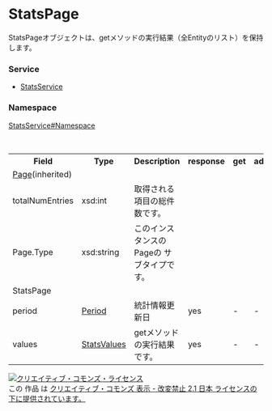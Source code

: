 # StatsPage
StatsPageオブジェクトは、getメソッドの実行結果（全Entityのリスト）を保持します。

### Service
+ [StatsService](../../services/StatsService.md)

### Namespace
[StatsService#Namespace](../../services/StatsService.md#namespace)

<table>
 <tr>
  <th>Field</th>
  <th>Type</th>
  <th>Description</th>
  <th>response</th>
  <th>get</th>
  <th>add</th>
  <th>set</th>
  <th>remove</th>
 </tr>
 <tr>
  <td colspan="8"><a href="../Common/Page.md">Page</a>(inherited)</td>
 </tr>
 <tr>
  <td>totalNumEntries</td>
  <td>xsd:int</td>
  <td>取得される項目の総件数です。</td>
  <td colspan="5"></td>
 </tr>
 <tr>
  <td>Page.Type</td>
  <td>xsd:string</td>
  <td>このインスタンスのPageの サブタイプです。</td>
  <td colspan="5"></td>
 </tr>
 <tr>
  <td colspan="8">StatsPage</td>
 </tr>
  <tr>
  <td>period</td>
  <td><a href="./Period.md">Period</a></td>
  <td>統計情報更新日</td>
  <td>yes</td>
  <td>-</td>
  <td>-</td>
  <td>-</td>
  <td>-</td>
 </tr>
 <tr>
  <td>values</td>
  <td><a href="./StatsValues.md">StatsValues</a></td>
  <td>getメソッドの実行結果です。</td>
  <td>yes</td>
  <td>-</td>
  <td>-</td>
  <td>-</td>
  <td>-</td>
 </tr>
</table>

<a rel="license" href="http://creativecommons.org/licenses/by-nd/2.1/jp/">
<img alt="クリエイティブ・コモンズ・ライセンス" style="border-width:0" src="https://i.creativecommons.org/l/by-nd/2.1/jp/88x31.png" />
</a><br />
この 作品 は <a rel="license" href="http://creativecommons.org/licenses/by-nd/2.1/jp/">
クリエイティブ・コモンズ 表示 - 改変禁止 2.1 日本 ライセンスの下に提供されています。</a>
